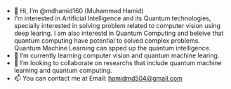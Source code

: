 - 👋 Hi, I’m @mdhamid160 (Muhammad Hamid)
- I’m interested in Artificial Intelligence and its Quantum technologies, specially interested in solving problem related to computer vision using deep learing. I am also interestd in Quantum Computing and beleive that quantum computing have potential to solved complex problems. Quantum Machine Learning can spped up the quantum intelligence.
- 🌱 I’m currently learning computer vision and quantum machine learing.
- 💞️ I’m looking to collaborate on researchs that include quantum machine learning and quantum computing.
- 📫 You can contact me at Email: hamidmd504@gmail.com

<!---
mdhamid160/mdhamid160 is a ✨ special ✨ repository because its `README.md` (this file) appears on your GitHub profile.
You can click the Preview link to take a look at your changes.
--->
